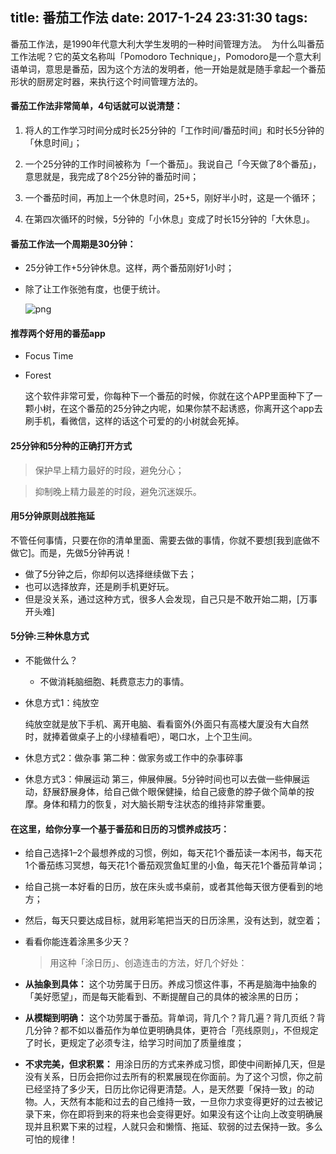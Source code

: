 title: 番茄工作法
date: 2017-1-24 23:31:30
tags:
---
番茄工作法，是1990年代意大利大学生发明的一种时间管理方法。 
为什么叫番茄工作法呢？它的英文名称叫「Pomodoro Technique」，Pomodoro是一个意大利语单词，意思是番茄，因为这个方法的发明者，他一开始是就是随手拿起一个番茄形状的厨房定时器，来执行这个时间管理方法的。

#### 番茄工作法非常简单，4句话就可以说清楚：

1. 将人的工作学习时间分成时长25分钟的「工作时间/番茄时间」和时长5分钟的「休息时间」；

2. 一个25分钟的工作时间被称为「一个番茄」。我说自己「今天做了8个番茄」，意思就是，我完成了8个25分钟的番茄时间；
3. 一个番茄时间，再加上一个休息时间，25+5，刚好半小时，这是一个循环；
4. 在第四次循环的时候，5分钟的「小休息」变成了时长15分钟的「大休息」。

#### 番茄工作法一个周期是30分钟：

* 25分钟工作+5分钟休息。这样，两个番茄刚好1小时；

* 除了让工作张弛有度，也便于统计。

  ![png](../assets/image.png)

#### 推荐两个好用的番茄app

* Focus Time

* Forest

  这个软件非常可爱，你每种下一个番茄的时候，你就在这个APP里面种下了一颗小树，在这个番茄的25分钟之内呢，如果你禁不起诱惑，你离开这个app去刷手机，看微信，这样的话这个可爱的的小树就会死掉。

#### 25分钟和5分种的正确打开方式

> 保护早上精力最好的时段，避免分心；

> 抑制晚上精力最差的时段，避免沉迷娱乐。

#### 用5分钟原则战胜拖延

​	不管任何事情，只要在你的清单里面、需要去做的事情，你就不要想[我到底做不做它]。而是，先做5分钟再说！

* 做了5分钟之后，你却何以选择继续做下去；
* 也可以选择放弃，还是刷手机更好玩。
* 但是没关系，通过这种方式，很多人会发现，自己只是不敢开始二期，[万事开头难]

#### 5分钟:三种休息方式

* 不能做什么？

  * 不做消耗脑细胞、耗费意志力的事情。

* 休息方式1：纯放空

    纯放空就是放下手机、离开电脑、看看窗外(外面只有高楼大厦没有大自然时，就捧着做桌子上的小绿植看吧），喝口水，上个卫生间。
* 休息方式2：做杂事
    第二种：做家务或工作中的杂事碎事
* 休息方式3：伸展运动
    第三，伸展伸展。5分钟时间也可以去做一些伸展运动，舒展舒展身体，给自己做个眼保健操，给自己疲惫的脖子做个简单的按摩。身体和精力的恢复，对大脑长期专注状态的维持非常重要。

#### 在这里，给你分享一个基于番茄和日历的习惯养成技巧：

* 给自己选择1–2个最想养成的习惯，例如，每天花1个番茄读一本闲书，每天花1个番茄练习冥想，每天花1个番茄观赏鱼缸里的小鱼，每天花1个番茄背单词；

* 给自己挑一本好看的日历，放在床头或书桌前，或者其他每天很方便看到的地方；

* 然后，每天只要达成目标，就用彩笔把当天的日历涂黑，没有达到，就空着；

* 看看你能连着涂黑多少天？

  > 用这种「涂日历」、创造连击的方法，好几个好处：

*  **从抽象到具体：** 这个功劳属于日历。养成习惯这件事，不再是脑海中抽象的「美好愿望」，而是每天能看到、不断提醒自己的具体的被涂黑的日历；

*  **从模糊到明确：** 这个功劳属于番茄。背单词，背几个？背几遍？背几页纸？背几分钟？都不如以番茄作为单位更明确具体，更符合「亮线原则」，不但规定了时长，更规定了必须专注，给学习时间加了质量维度；

*  **不求完美，但求积累：** 用涂日历的方式来养成习惯，即使中间断掉几天，但是没有关系，日历会把你过去所有的积累展现在你面前。为了这个习惯，你之前已经坚持了多少天，日历比你记得更清楚。人，是天然要「保持一致」的动物。人，天然有本能和过去的自己维持一致，一旦你力求变得更好的过去被记录下来，你在即将到来的将来也会变得更好。如果没有这个让向上改变明确展现并且积累下来的过程，人就只会和懒惰、拖延、软弱的过去保持一致。多么可怕的规律！
